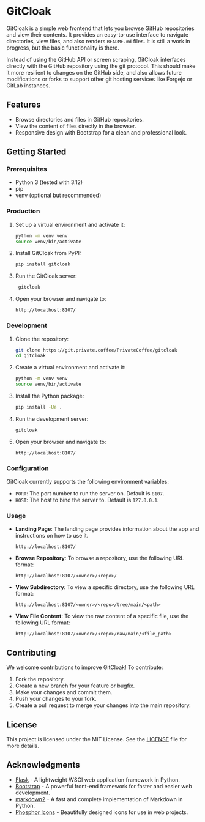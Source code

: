 # GitCloak

GitCloak is a simple web frontend that lets you browse GitHub repositories and view their contents. It provides an easy-to-use interface to navigate directories, view files, and also renders `README.md` files. It is still a work in progress, but the basic functionality is there.

Instead of using the GitHub API or screen scraping, GitCloak interfaces directly with the GitHub repository using the git protocol. This should make it more resilient to changes on the GitHub side, and also allows future modifications or forks to support other git hosting services like Forgejo or GitLab instances.

## Features

- Browse directories and files in GitHub repositories.
- View the content of files directly in the browser.
- Responsive design with Bootstrap for a clean and professional look.

## Getting Started

### Prerequisites

- Python 3 (tested with 3.12)
- pip
- venv (optional but recommended)

### Production

1. Set up a virtual environment and activate it:

   ```sh
   python -m venv venv
   source venv/bin/activate
   ```

2. Install GitCloak from PyPI:

   ```sh
   pip install gitcloak
   ```

3. Run the GitCloak server:

   ```sh
    gitcloak
   ```

4. Open your browser and navigate to:
   ```
   http://localhost:8107/
   ```

### Development

1. Clone the repository:

   ```sh
   git clone https://git.private.coffee/PrivateCoffee/gitcloak
   cd gitcloak
   ```

2. Create a virtual environment and activate it:

   ```sh
   python -m venv venv
   source venv/bin/activate
   ```

3. Install the Python package:

   ```sh
   pip install -Ue .

   ```

4. Run the development server:

   ```sh
   gitcloak
   ```

5. Open your browser and navigate to:
   ```
   http://localhost:8107/
   ```

### Configuration

GitCloak currently supports the following environment variables:

- `PORT`: The port number to run the server on. Default is `8107`.
- `HOST`: The host to bind the server to. Default is `127.0.0.1`.

### Usage

- **Landing Page**: The landing page provides information about the app and instructions on how to use it.

  ```
  http://localhost:8107/
  ```

- **Browse Repository**: To browse a repository, use the following URL format:

  ```
  http://localhost:8107/<owner>/<repo>/
  ```

- **View Subdirectory**: To view a specific directory, use the following URL format:

  ```
  http://localhost:8107/<owner>/<repo>/tree/main/<path>
  ```

- **View File Content**: To view the raw content of a specific file, use the following URL format:
  ```
  http://localhost:8107/<owner>/<repo>/raw/main/<file_path>
  ```

## Contributing

We welcome contributions to improve GitCloak! To contribute:

1. Fork the repository.
2. Create a new branch for your feature or bugfix.
3. Make your changes and commit them.
4. Push your changes to your fork.
5. Create a pull request to merge your changes into the main repository.

## License

This project is licensed under the MIT License. See the [LICENSE](LICENSE) file for more details.

## Acknowledgments

- [Flask](https://flask.palletsprojects.com/) - A lightweight WSGI web application framework in Python.
- [Bootstrap](https://getbootstrap.com/) - A powerful front-end framework for faster and easier web development.
- [markdown2](https://github.com/trentm/python-markdown2) - A fast and complete implementation of Markdown in Python.
- [Phosphor Icons](https://phosphoricons.com/) - Beautifully designed icons for use in web projects.
